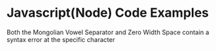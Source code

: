# Javascript(Node) Code Examples
Both the Mongolian Vowel Separator and Zero Width Space contain a syntax error at the specific character

